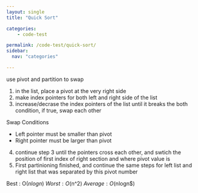 ```yaml
---
layout: single
title: "Quick Sort"

categories:
    - code-test

permalink: /code-test/quick-sort/
sidebar:
  nav: "categories"

---
```


use pivot and partition to swap

1. in the list, place a pivot at the very right side
2. make index pointers for both left and right side of the list
3. increase/decrase the index pointers of the list until it breaks the both condition, if true, swap each other

Swap Conditions

* Left pointer must be smaller than pivot
* Right pointer must be larger than pivot

4. continue step 3 until the pointers cross each other, and swtich the position of first index of right section and where pivot value is
5. First partinioning finished, and continue the same steps for left list and right list that was separated by this pivot number

Best : O($nlogn)\
Worst : O($n^2$)\
Average : O($nlogn$)

